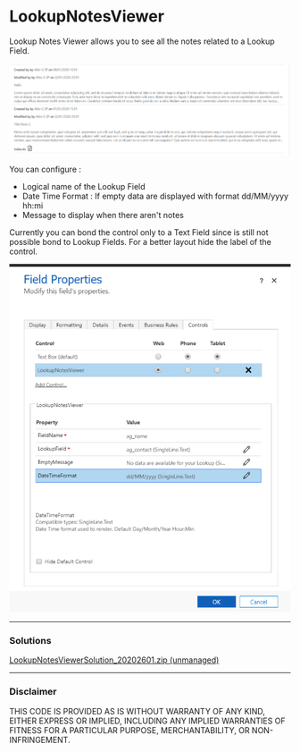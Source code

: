 # LookupNotesViewer



Lookup Notes Viewer allows you to see all the notes related to a Lookup Field.

<img src="Pics/CrmView.png"/>

You can configure :
<ul>
	<li>Logical name of the Lookup Field </li>
	<li>Date Time Format : If empty data are displayed with format dd/MM/yyyy hh:mi</li>
	<li>Message to display when there aren't notes</li>
</ul>

Currently you can bond the control only to a Text Field since is still not possible bond to Lookup Fields.
For a better layout hide the label of the control.

<img src="Pics/Settings.png"/>
<hr/>
<b><h3>Solutions</h3></b>
<a href="https://github.com/alduzzen1985/LookupNotesViewer/raw/master/Releases/LookupNotesViewerSolution_20202601.zip">LookupNotesViewerSolution_20202601.zip (unmanaged)</a>


<hr/>
<b><h3>Disclaimer</h3></b>

THIS CODE IS PROVIDED AS IS WITHOUT WARRANTY OF ANY KIND, EITHER EXPRESS OR IMPLIED, INCLUDING ANY IMPLIED WARRANTIES OF FITNESS FOR A PARTICULAR PURPOSE, MERCHANTABILITY, OR NON-INFRINGEMENT.


